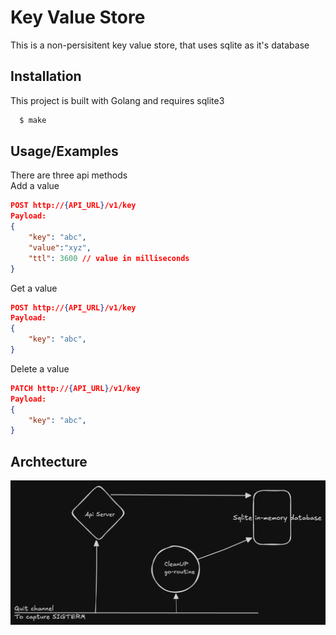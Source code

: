
# Key Value Store

This is a non-persisitent key value store, that uses sqlite as it's database

## Installation

This project is built with Golang and requires sqlite3

```bash
  $ make
```

## Usage/Examples

There are three api methods \
Add a value

```json
POST http://{API_URL}/v1/key
Payload:
{
    "key": "abc",
    "value":"xyz",
    "ttl": 3600 // value in milliseconds
}
```

Get a value
```json
POST http://{API_URL}/v1/key
Payload:
{
    "key": "abc",
}
```

Delete a value
```json
PATCH http://{API_URL}/v1/key
Payload:
{
    "key": "abc",
}
```
## Archtecture

![Architecture](https://github.com/anmolgaud/kv-store-golang/blob/main/images/arch.png?raw=true)

